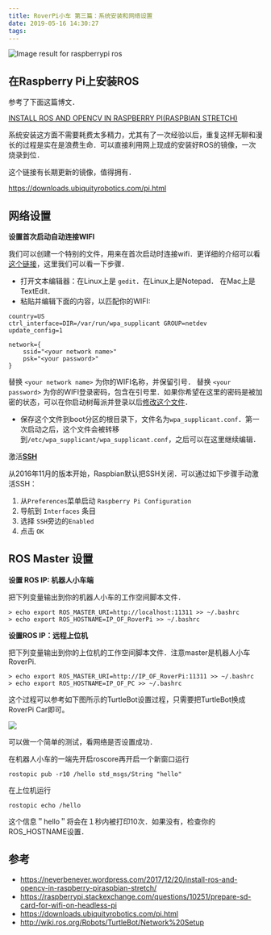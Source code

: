 ```yaml
---
title: RoverPi小车 第三篇：系统安装和网络设置
date: 2019-05-16 14:30:27
tags:
---
```


![Image result for raspberrypi ros](https://cdn.instructables.com/FPN/U31F/HBNXVG6G/FPNU31FHBNXVG6G.LARGE.jpg)

<!--more-->

## 在Raspberry Pi上安装ROS

参考了下面这篇博文．

[INSTALL ROS AND OPENCV IN RASPBERRY PI(RASPBIAN STRETCH)](https://neverbenever.wordpress.com/2017/12/20/install-ros-and-opencv-in-raspberry-piraspbian-stretch/)

系统安装这方面不需要耗费太多精力，尤其有了一次经验以后，重复这样无聊和漫长的过程是实在是浪费生命．可以直接利用网上现成的安装好ROS的镜像，一次烧录到位．

这个链接有长期更新的镜像，值得拥有．

https://downloads.ubiquityrobotics.com/pi.html

## 网络设置

**设置首次启动自动连接WIFI**

我们可以创建一个特别的文件，用来在首次启动时连接wifi．更详细的介绍可以看[这个链接](https://raspberrypi.stackexchange.com/questions/10251/prepare-sd-card-for-wifi-on-headless-pi)，这里我们可以看一下步骤．


- 打开文本编辑器：在Linux上是 `gedit`．在Linux上是Notepad． 在Mac上是TextEdit．
- 粘贴并编辑下面的内容，以匹配你的WIFI:

```
country=US
ctrl_interface=DIR=/var/run/wpa_supplicant GROUP=netdev
update_config=1

network={
    ssid="<your network name>"
    psk="<your password>"
}
```

替换 `<your network name>` 为你的WIFI名称，并保留引号． 替换 `<your password>` 为你的WIFI登录密码，包含在引号里．如果你希望在这里的密码是被加密的状态，可以在你启动树莓派并登录以后[修改这个文件](https://unix.stackexchange.com/questions/278946/hiding-passwords-in-wpa-supplicant-conf-with-wpa-eap-and-mschap-v2)．


- 保存这个文件到boot分区的根目录下，文件名为`wpa_supplicant.conf`．第一次启动之后，这个文件会被转移到`/etc/wpa_supplicant/wpa_supplicant.conf`，之后可以在这里继续编辑．

激活[**SSH**](https://www.raspberrypi.org/documentation/remote-access/ssh/)

从2016年11月的版本开始，Raspbian默认把SSH关闭．可以通过如下步骤手动激活SSH：


1. 从`Preferences`菜单启动 `Raspberry Pi Configuration`
2. 导航到 `Interfaces` 条目
3. 选择 `SSH`旁边的`Enabled`
4. 点击 `OK`

## ROS Master 设置

**设置 ROS IP: 机器人小车端**

把下列变量输出到你的机器人小车的工作空间脚本文件．

```
> echo export ROS_MASTER_URI=http://localhost:11311 >> ~/.bashrc
> echo export ROS_HOSTNAME=IP_OF_RoverPi >> ~/.bashrc
```

**设置ROS IP：远程上位机**

把下列变量输出到你的上位机的工作空间脚本文件．注意master是机器人小车RoverPi.

```
> echo export ROS_MASTER_URI=http://IP_OF_RoverPi:11311 >> ~/.bashrc
> echo export ROS_HOSTNAME=IP_OF_PC >> ~/.bashrc
```

这个过程可以参考如下图所示的TurtleBot设置过程，只需要把TurtleBot换成RoverPi Car即可。

![](http://emanual.robotis.com/assets/images/platform/turtlebot3/software/network_configuration.png)

可以做一个简单的测试，看网络是否设置成功．

在机器人小车的一端先开启roscore再开启一个新窗口运行

```
rostopic pub -r10 /hello std_msgs/String "hello"
```

在上位机运行

```
rostopic echo /hello
```

这个信息＂hello＂将会在１秒内被打印10次．如果没有，检查你的ROS_HOSTNAME设置．

## 参考

- https://neverbenever.wordpress.com/2017/12/20/install-ros-and-opencv-in-raspberry-piraspbian-stretch/
- https://raspberrypi.stackexchange.com/questions/10251/prepare-sd-card-for-wifi-on-headless-pi
- https://downloads.ubiquityrobotics.com/pi.html
- http://wiki.ros.org/Robots/TurtleBot/Network%20Setup

